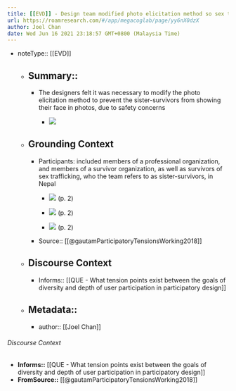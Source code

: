 ```yaml
---
title: [[EVD]] - Design team modified photo elicitation method so sex trafficking survivor participants' faces were not shown, for safety concerns - [[@gautamParticipatoryTensionsWorking2018]]
url: https://roamresearch.com/#/app/megacoglab/page/yy6nX0dzX
author: Joel Chan
date: Wed Jun 16 2021 23:18:57 GMT+0800 (Malaysia Time)
---
```


- noteType:: [[EVD]]

    - ## Summary::

        - The designers felt it was necessary to modify the photo elicitation method to prevent the sister-survivors from showing their face in photos, due to safety concerns

            - ![](https://firebasestorage.googleapis.com/v0/b/firescript-577a2.appspot.com/o/imgs%2Fapp%2Fmegacoglab%2F_MpaHTvHVT.png?alt=media&token=3ff72bd8-df10-44ec-8318-a6c5fd51d837)

    - ## **Grounding Context**

        - Participants: included members of a professional organization, and members of a survivor organization, as well as survivors of sex trafficking, who the team refers to as sister-survivors, in Nepal

            - ![](https://firebasestorage.googleapis.com/v0/b/firescript-577a2.appspot.com/o/imgs%2Fapp%2Fmegacoglab%2FZAwUMwQSPN.png?alt=media&token=f1f8c1ec-b4a5-4a8f-9d1e-cb3894ea5396) (p. 2)

            - ![](https://firebasestorage.googleapis.com/v0/b/firescript-577a2.appspot.com/o/imgs%2Fapp%2Fmegacoglab%2FyBW4dJV_f7.png?alt=media&token=885d6c41-a317-4c6b-be9d-3d619c701bd8) (p. 2)

            - ![](https://firebasestorage.googleapis.com/v0/b/firescript-577a2.appspot.com/o/imgs%2Fapp%2Fmegacoglab%2FXdPqA7M6Zh.png?alt=media&token=c4bec0fc-bf4d-4f95-b081-6ed2b63e1b77) (p. 2)

        - Source:: [[@gautamParticipatoryTensionsWorking2018]]

    - ## **Discourse Context**

        - Informs:: [[QUE - What tension points exist between the goals of diversity and depth of user participation in participatory design]]

    - ## Metadata::

        - author:: [[Joel Chan]]

###### Discourse Context

- **Informs::** [[QUE - What tension points exist between the goals of diversity and depth of user participation in participatory design]]
- **FromSource::** [[@gautamParticipatoryTensionsWorking2018]]
